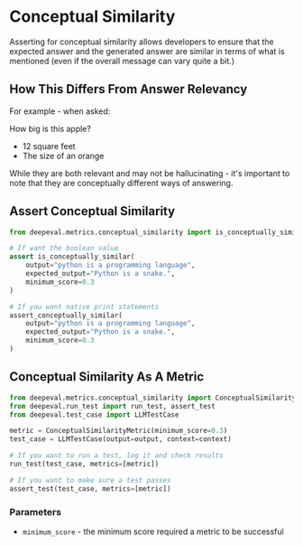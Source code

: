 # Conceptual Similarity

Asserting for conceptual similarity allows developers to ensure that the expected answer and the generated answer are similar in terms of what is mentioned (even if the overall message can vary quite a bit.)

## How This Differs From Answer Relevancy

For example - when asked:

How big is this apple?
- 12 square feet
- The size of an orange

While they are both relevant and may not be hallucinating - it's important to note that they are conceptually different ways of answering.

## Assert Conceptual Similarity

```python
from deepeval.metrics.conceptual_similarity import is_conceptually_similar, assert_conceptually_similar

# If want the boolean value
assert is_conceptually_similar(
    output="python is a programming language",
    expected_output="Python is a snake.",
    minimum_score=0.3
)

# If you want native print statements
assert_conceptually_similar(
    output="python is a programming language",
    expected_output="Python is a snake.",
    minimum_score=0.3
)
```

## Conceptual Similarity As A Metric

```python
from deepeval.metrics.conceptual_similarity import ConceptualSimilarityMetric
from deepeval.run_test import run_test, assert_test
from deepeval.test_case import LLMTestCase

metric = ConceptualSimilarityMetric(minimum_score=0.3)
test_case = LLMTestCase(output=output, context=context)

# If you want to run a test, log it and check results
run_test(test_case, metrics=[metric])

# If you want to make sure a test passes
assert_test(test_case, metrics=[metric])
```

### Parameters

- `minimum_score` - the minimum score required a metric to be successful
